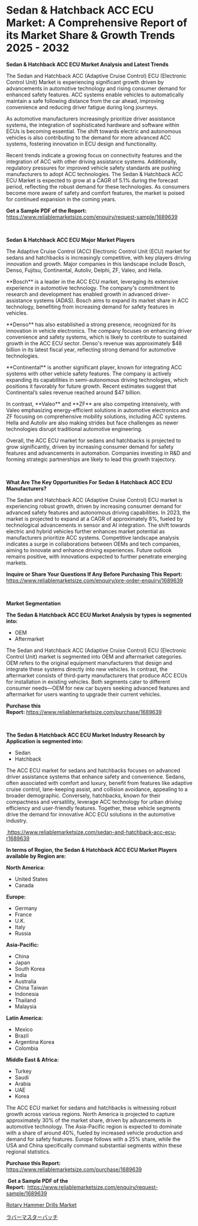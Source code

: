 <p><h1>Sedan & Hatchback ACC ECU Market: A Comprehensive Report of its Market Share & Growth Trends 2025 - 2032</h1></p><p><strong>Sedan & Hatchback ACC ECU Market Analysis and Latest Trends</strong></p>
<p><p>The Sedan and Hatchback ACC (Adaptive Cruise Control) ECU (Electronic Control Unit) Market is experiencing significant growth driven by advancements in automotive technology and rising consumer demand for enhanced safety features. ACC systems enable vehicles to automatically maintain a safe following distance from the car ahead, improving convenience and reducing driver fatigue during long journeys.</p><p>As automotive manufacturers increasingly prioritize driver assistance systems, the integration of sophisticated hardware and software within ECUs is becoming essential. The shift towards electric and autonomous vehicles is also contributing to the demand for more advanced ACC systems, fostering innovation in ECU design and functionality.</p><p>Recent trends indicate a growing focus on connectivity features and the integration of ACC with other driving assistance systems. Additionally, regulatory pressures for improved vehicle safety standards are pushing manufacturers to adopt ACC technologies. The Sedan & Hatchback ACC ECU Market is expected to grow at a CAGR of 5.1% during the forecast period, reflecting the robust demand for these technologies. As consumers become more aware of safety and comfort features, the market is poised for continued expansion in the coming years.</p></p>
<p><strong>Get a Sample PDF of the Report:&nbsp;</strong> <a href="https://www.reliablemarketsize.com/enquiry/request-sample/1689639?utm_campaign=1197&utm_medium=2&utm_source=Github&utm_content=ia&utm_term=07012025&utm_id=sedan-hatchback-acc-ecu">https://www.reliablemarketsize.com/enquiry/request-sample/1689639</a></p>
<p>&nbsp;</p>
<p><strong>Sedan & Hatchback ACC ECU Major Market Players</strong></p>
<p><p>The Adaptive Cruise Control (ACC) Electronic Control Unit (ECU) market for sedans and hatchbacks is increasingly competitive, with key players driving innovation and growth. Major companies in this landscape include Bosch, Denso, Fujitsu, Continental, Autoliv, Delphi, ZF, Valeo, and Hella.</p><p>**Bosch** is a leader in the ACC ECU market, leveraging its extensive experience in automotive technology. The company's commitment to research and development has enabled growth in advanced driver-assistance systems (ADAS). Bosch aims to expand its market share in ACC technology, benefiting from increasing demand for safety features in vehicles.</p><p>**Denso** has also established a strong presence, recognized for its innovation in vehicle electronics. The company focuses on enhancing driver convenience and safety systems, which is likely to contribute to sustained growth in the ACC ECU sector. Denso's revenue was approximately $48 billion in its latest fiscal year, reflecting strong demand for automotive technologies.</p><p>**Continental** is another significant player, known for integrating ACC systems with other vehicle safety features. The company is actively expanding its capabilities in semi-autonomous driving technologies, which positions it favorably for future growth. Recent estimates suggest that Continental’s sales revenue reached around $47 billion.</p><p>In contrast, **Valeo** and **ZF** are also competing intensively, with Valeo emphasizing energy-efficient solutions in automotive electronics and ZF focusing on comprehensive mobility solutions, including ACC systems. Hella and Autoliv are also making strides but face challenges as newer technologies disrupt traditional automotive engineering.</p><p>Overall, the ACC ECU market for sedans and hatchbacks is projected to grow significantly, driven by increasing consumer demand for safety features and advancements in automation. Companies investing in R&D and forming strategic partnerships are likely to lead this growth trajectory.</p></p>
<p>&nbsp;</p>
<p><strong>What Are The Key Opportunities For Sedan & Hatchback ACC ECU Manufacturers?</strong></p>
<p><p>The Sedan and Hatchback ACC (Adaptive Cruise Control) ECU market is experiencing robust growth, driven by increasing consumer demand for advanced safety features and autonomous driving capabilities. In 2023, the market is projected to expand at a CAGR of approximately 8%, fueled by technological advancements in sensor and AI integration. The shift towards electric and hybrid vehicles further enhances market potential as manufacturers prioritize ACC systems. Competitive landscape analysis indicates a surge in collaborations between OEMs and tech companies, aiming to innovate and enhance driving experiences. Future outlook remains positive, with innovations expected to further penetrate emerging markets.</p></p>
<p><strong>Inquire or Share Your Questions If Any Before Purchasing This Report:</strong> <a href="https://www.reliablemarketsize.com/enquiry/pre-order-enquiry/1689639?utm_campaign=1197&utm_medium=2&utm_source=Github&utm_content=ia&utm_term=07012025&utm_id=sedan-hatchback-acc-ecu">https://www.reliablemarketsize.com/enquiry/pre-order-enquiry/1689639</a></p>
<p>&nbsp;</p>
<p><strong>Market Segmentation</strong></p>
<p><strong>The Sedan & Hatchback ACC ECU Market Analysis by types is segmented into:</strong></p>
<p><ul><li>OEM</li><li>Aftermarket</li></ul></p>
<p><p>The Sedan and Hatchback ACC (Adaptive Cruise Control) ECU (Electronic Control Unit) market is segmented into OEM and aftermarket categories. OEM refers to the original equipment manufacturers that design and integrate these systems directly into new vehicles. In contrast, the aftermarket consists of third-party manufacturers that produce ACC ECUs for installation in existing vehicles. Both segments cater to different consumer needs—OEM for new car buyers seeking advanced features and aftermarket for users wanting to upgrade their current vehicles.</p></p>
<p><strong>Purchase this Report:&nbsp;</strong><a href="https://www.reliablemarketsize.com/purchase/1689639?utm_campaign=1197&utm_medium=2&utm_source=Github&utm_content=ia&utm_term=07012025&utm_id=sedan-hatchback-acc-ecu">https://www.reliablemarketsize.com/purchase/1689639</a></p>
<p>&nbsp;</p>
<p><strong>The Sedan & Hatchback ACC ECU Market Industry Research by Application is segmented into:</strong></p>
<p><ul><li>Sedan</li><li>Hatchback</li></ul></p>
<p><p>The ACC ECU market for sedans and hatchbacks focuses on advanced driver assistance systems that enhance safety and convenience. Sedans, often associated with comfort and luxury, benefit from features like adaptive cruise control, lane-keeping assist, and collision avoidance, appealing to a broader demographic. Conversely, hatchbacks, known for their compactness and versatility, leverage ACC technology for urban driving efficiency and user-friendly features. Together, these vehicle segments drive the demand for innovative ACC ECU solutions in the automotive industry.</p></p>
<p><a href="https://www.reliablemarketsize.com/sedan-and-hatchback-acc-ecu-r1689639?utm_campaign=1197&utm_medium=2&utm_source=Github&utm_content=ia&utm_term=07012025&utm_id=sedan-hatchback-acc-ecu">&nbsp;https://www.reliablemarketsize.com/sedan-and-hatchback-acc-ecu-r1689639</a></p>
<p><strong>In terms of Region, the Sedan & Hatchback ACC ECU Market Players available by Region are:</strong></p>
<p>
    <p> <strong> North America: </strong>
        <ul>
            <li>United States</li>
            <li>Canada</li>
        </ul>
        </p> 
    <p> <strong> Europe: </strong>
        <ul>
            <li>Germany</li>
            <li>France</li>
            <li>U.K.</li>
            <li>Italy</li>
            <li>Russia</li>
        </ul>
        </p> 
    <p> <strong> Asia-Pacific: </strong>
        <ul>
            <li>China</li>
            <li>Japan</li>
            <li>South Korea</li>
            <li>India</li>
            <li>Australia</li>
            <li>China Taiwan</li>
            <li>Indonesia</li>
            <li>Thailand</li>
            <li>Malaysia</li>
        </ul>
        </p> 
    <p> <strong> Latin America: </strong>
        <ul>
            <li>Mexico</li>
            <li>Brazil</li>
            <li>Argentina Korea</li>
            <li>Colombia</li>
        </ul>
        </p> 
    <p> <strong> Middle East & Africa: </strong>
        <ul>
            <li>Turkey</li>
            <li>Saudi</li>
            <li>Arabia</li>
            <li>UAE</li>
            <li>Korea</li>
        </ul>
    </p>
    </p>
<p><p>The ACC ECU market for sedans and hatchbacks is witnessing robust growth across various regions. North America is projected to capture approximately 30% of the market share, driven by advancements in automotive technology. The Asia-Pacific region is expected to dominate with a share of around 40%, fueled by increased vehicle production and demand for safety features. Europe follows with a 25% share, while the USA and China specifically command substantial segments within these regional statistics.</p></p>
<p><strong>Purchase this Report: </strong><a href="https://www.reliablemarketsize.com/purchase/1689639?utm_campaign=1197&utm_medium=2&utm_source=Github&utm_content=ia&utm_term=07012025&utm_id=sedan-hatchback-acc-ecu">https://www.reliablemarketsize.com/purchase/1689639</a></p>
<p>&nbsp;<strong>Get a Sample PDF of the Report:&nbsp;&nbsp;</strong><a href="https://www.reliablemarketsize.com/enquiry/request-sample/1689639?utm_campaign=1197&utm_medium=2&utm_source=Github&utm_content=ia&utm_term=07012025&utm_id=sedan-hatchback-acc-ecu">https://www.reliablemarketsize.com/enquiry/request-sample/1689639</a></p>
<p><strong></strong></p>
<p><p><a href="https://github.com/prosalinda88/Market-Research-Report-List-7/blob/main/rotary-hammer-drills-market.md?utm_campaign=1197&utm_medium=2&utm_source=Github&utm_content=ia&utm_term=07012025&utm_id=sedan-hatchback-acc-ecu">Rotary Hammer Drills Market</a></p><p><a href="https://github.com/lababdou/Market-Research-Report-List-6/blob/main/421714629701.md?utm_campaign=1197&utm_medium=2&utm_source=Github&utm_content=ia&utm_term=07012025&utm_id=sedan-hatchback-acc-ecu">ラバーマスターバッチ</a></p></p>